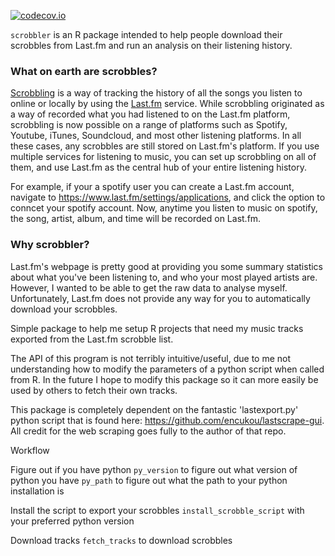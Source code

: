 [![codecov.io](https://codecov.io/github/r-lib/covr/coverage.svg?branch=master)](https://codecov.io/github/condwanaland/scrobbler?branch=master)


`scrobbler` is an R package intended to help people download their scrobbles from Last.fm and run an analysis on their listening history.


### What on earth are scrobbles?

[Scrobbling](https://www.last.fm/about/trackmymusic) is a way of tracking the history of all the songs you listen to online or locally by using the [Last.fm](https://www.last.fm/home) service. While scrobbling originated as a way of recorded what you had listened to on the Last.fm platform, scrobbling is now possible on a range of platforms such as Spotify, Youtube, iTunes, Soundcloud, and most other listening platforms. In all these cases, any scrobbles are still stored on Last.fm's platform. If you use multiple services for listening to music, you can set up scrobbling on all of them, and use Last.fm as the central hub of your entire listening history.

For example, if your a spotify user you can create a Last.fm account, navigate to https://www.last.fm/settings/applications, and click the option to conncet your spotify account. Now, anytime you listen to music on spotify, the song, artist, album, and time will be recorded on Last.fm.


### Why scrobbler?

Last.fm's webpage is pretty good at providing you some summary statistics about what you've been listening to, and who your most played artists are. However, I wanted to be able to get the raw data to analyse myself. Unfortunately, Last.fm does not provide any way for you to automatically download your scrobbles. 

Simple package to help me setup R projects that need my music tracks exported from the Last.fm scrobble list.

The API of this program is not terribly intuitive/useful, due to me not understanding how to modify the parameters of a python script when called from R. In the future I hope to modify this package so it can more easily be used by others to fetch their own tracks.

This package is completely dependent on the fantastic 'lastexport.py' python script that is found here: <https://github.com/encukou/lastscrape-gui>. All credit for the web scraping goes fully to the author of that repo.


Workflow

Figure out if you have python
`py_version` to figure out what version of python you have
`py_path` to figure out what the path to your python installation is

Install the script to export your scrobbles
`install_scrobble_script` with your preferred python version

Download tracks
`fetch_tracks` to download scrobbles
